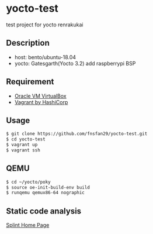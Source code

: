 # yocto-test
test project for yocto renrakukai

## Description
- host: bento/ubuntu-18.04
- yocto: Gatesgarth(Yocto 3.2) add raspberrypi BSP

## Requirement
- [Oracle VM VirtualBox](https://www.virtualbox.org/)
- [Vagrant by HashiCorp](https://www.vagrantup.com/)

## Usage
```sh
$ git clone https://github.com/fnsfan29/yocto-test.git
$ cd yocto-test
$ vagrant up
$ vagrant ssh
```

## QEMU
```sh
$ cd ~/yocto/poky
$ source oe-init-build-env build
$ runqemu qemux86-64 nographic
```

## Static code analysis
[Splint Home Page](http://splint.org/)
